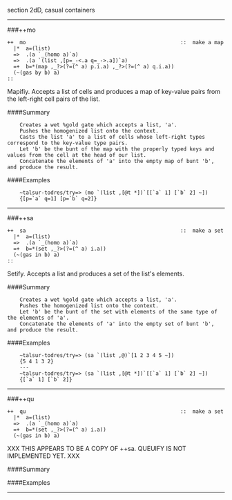 section 2dD, casual containers        

---

###++mo

```
++  mo                                                  ::  make a map
  |*  a=(list)
  =>  .(a `_(homo a)`a)
  =>  .(a `(list ,[p=_-<.a q=_->.a])`a)
  =+  b=*(map ,_?>(?=(^ a) p.i.a) ,_?>(?=(^ a) q.i.a))
  (~(gas by b) a)
::
```

Mapifiy.  Accepts a list of cells and produces a map of key-value pairs from the left-right cell pairs of the list.

####Summary

        Creates a wet %gold gate which accepts a list, 'a'.
        Pushes the homogenized list onto the context.
        Casts the list 'a' to a list of cells whose left-right types correspond to the key-value type pairs.
        Let 'b' be the bunt of the map with the properly typed keys and values from the cell at the head of our list.
        Concatenate the elements of 'a' into the empty map of bunt 'b', and produce the result.

####Examples

        ~talsur-todres/try=> (mo `(list ,[@t *])`[[`a` 1] [`b` 2] ~])
        {[p=`a` q=1] [p=`b` q=2]}

----
        
###++sa        

```
++  sa                                                  ::  make a set
  |*  a=(list)
  =>  .(a `_(homo a)`a)
  =+  b=*(set ,_?>(?=(^ a) i.a))
  (~(gas in b) a)
::
```

Setify.  Accepts a list and produces a set of the list's elements.

####Summary

        Creates a wet %gold gate which accepts a list, 'a'.
        Pushes the homogenized list onto the context.
        Let 'b' be the bunt of the set with elements of the same type of the elements of 'a'.
        Concatenate the elements of 'a' into the empty set of bunt 'b', and produce the result.

####Examples

        ~talsur-todres/try=> (sa `(list ,@)`[1 2 3 4 5 ~])
        {5 4 1 3 2}
        ---
        ~talsur-todres/try=> (sa `(list ,[@t *])`[[`a` 1] [`b` 2] ~])
        {[`a` 1] [`b` 2]}

----

###++qu

```
++  qu                                                  ::  make a set
  |*  a=(list)
  =>  .(a `_(homo a)`a)
  =+  b=*(set ,_?>(?=(^ a) i.a))
  (~(gas in b) a)
```

XXX THIS APPEARS TO BE A COPY OF ++sa. QUEUIFY IS NOT IMPLEMENTED YET. XXX

####Summary

####Examples

---



